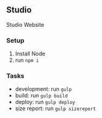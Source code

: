 ## Studio
Studio Website

### Setup
1. Install Node
2. run `npm i`

### Tasks
- development: run `gulp`
- build: run `gulp build`
- deploy: run `gulp deploy`
- size report: run `gulp sizereport`
